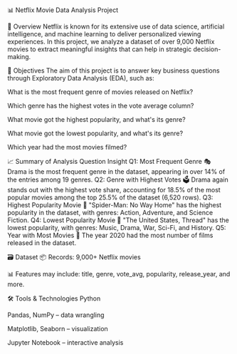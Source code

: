 📊 Netflix Movie Data Analysis Project

🧠 Overview
Netflix is known for its extensive use of data science, artificial intelligence, and machine learning to deliver personalized viewing experiences. In this project, we analyze a dataset of over 9,000 Netflix movies to extract meaningful insights that can help in strategic decision-making.

🎯 Objectives
The aim of this project is to answer key business questions through Exploratory Data Analysis (EDA), such as:

What is the most frequent genre of movies released on Netflix?

Which genre has the highest votes in the vote average column?

What movie got the highest popularity, and what's its genre?

What movie got the lowest popularity, and what's its genre?

Which year had the most movies filmed?

📈 Summary of Analysis
Question	Insight
Q1: Most Frequent Genre	🎭 Drama is the most frequent genre in the dataset, appearing in over 14% of the entries among 19 genres.
Q2: Genre with Highest Votes	🗳️ Drama again stands out with the highest vote share, accounting for 18.5% of the most popular movies among the top 25.5% of the dataset (6,520 rows).
Q3: Highest Popularity Movie	🚀 "Spider-Man: No Way Home" has the highest popularity in the dataset, with genres: Action, Adventure, and Science Fiction.
Q4: Lowest Popularity Movie	🧊 "The United States, Thread" has the lowest popularity, with genres: Music, Drama, War, Sci-Fi, and History.
Q5: Year with Most Movies	📅 The year 2020 had the most number of films released in the dataset.

🗃️ Dataset
📦 Records: 9,000+ Netflix movies

📊 Features may include: title, genre, vote_avg, popularity, release_year, and more.

🛠️ Tools & Technologies
Python

Pandas, NumPy – data wrangling

Matplotlib, Seaborn – visualization

Jupyter Notebook – interactive analysis
